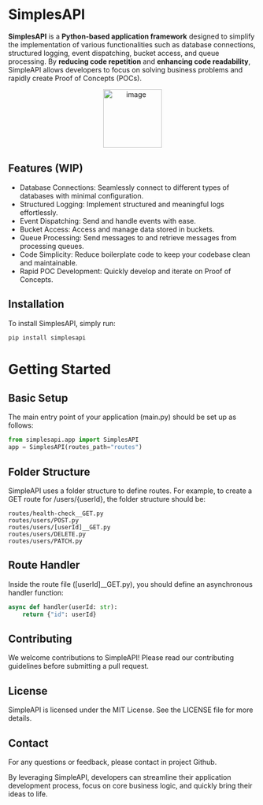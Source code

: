 # SimplesAPI

**SimplesAPI** is a **Python-based application framework** designed to simplify the implementation of various functionalities such as database connections, structured logging, event dispatching, bucket access, and queue processing. By **reducing code repetition** and **enhancing code readability**, SimpleAPI allows developers to focus on solving business problems and rapidly create Proof of Concepts (POCs).

<p align="center">
  <img width="119" alt="image" src="https://github.com/oandersonmagalhaes/simplesapi/assets/83456692/7374e4f8-f9a8-4530-9e71-785e524e2b58">
</p>

## Features (WIP)
- Database Connections: Seamlessly connect to different types of databases with minimal configuration.
- Structured Logging: Implement structured and meaningful logs effortlessly.
- Event Dispatching: Send and handle events with ease.
- Bucket Access: Access and manage data stored in buckets.
- Queue Processing: Send messages to and retrieve messages from processing queues.
- Code Simplicity: Reduce boilerplate code to keep your codebase clean and maintainable.
- Rapid POC Development: Quickly develop and iterate on Proof of Concepts.

## Installation
To install SimplesAPI, simply run:

```bash
pip install simplesapi
```

# Getting Started

## Basic Setup
The main entry point of your application (main.py) should be set up as follows:

```python
from simplesapi.app import SimplesAPI
app = SimplesAPI(routes_path="routes")
```

## Folder Structure
SimpleAPI uses a folder structure to define routes. For example, to create a GET route for /users/{userId}, the folder structure should be:
```
routes/health-check__GET.py
routes/users/POST.py
routes/users/[userId]__GET.py
routes/users/DELETE.py
routes/users/PATCH.py
```

## Route Handler
Inside the route file ([userId]__GET.py), you should define an asynchronous handler function:
```python
async def handler(userId: str):
    return {"id": userId}
```

## Contributing
We welcome contributions to SimpleAPI! Please read our contributing guidelines before submitting a pull request.

## License
SimpleAPI is licensed under the MIT License. See the LICENSE file for more details.

## Contact
For any questions or feedback, please contact in project Github.

By leveraging SimpleAPI, developers can streamline their application development process, focus on core business logic, and quickly bring their ideas to life.
